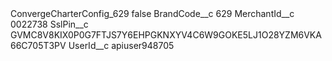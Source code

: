 <?xml version="1.0" encoding="UTF-8"?>
<CustomMetadata xmlns="http://soap.sforce.com/2006/04/metadata" xmlns:xsi="http://www.w3.org/2001/XMLSchema-instance" xmlns:xsd="http://www.w3.org/2001/XMLSchema">
    <label>ConvergeCharterConfig_629</label>
    <protected>false</protected>
    <values>
        <field>BrandCode__c</field>
        <value xsi:type="xsd:string">629</value>
    </values>
    <values>
        <field>MerchantId__c</field>
        <value xsi:type="xsd:string">0022738</value>
    </values>
    <values>
        <field>SslPin__c</field>
        <value xsi:type="xsd:string">GVMC8V8KIX0P0G7FTJS7Y6EHPGKNXYV4C6W9GOKE5LJ1O28YZM6VKA66C705T3PV</value>
    </values>
    <values>
        <field>UserId__c</field>
        <value xsi:type="xsd:string">apiuser948705</value>
    </values>
</CustomMetadata>
